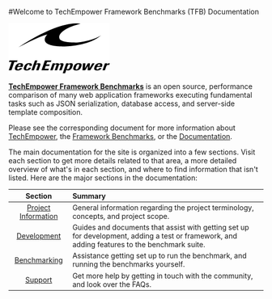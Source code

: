 #Welcome to TechEmpower Framework Benchmarks (TFB) Documentation

![TechEmpower Logo](img/te-logo-black-200.png)

[__TechEmpower Framework Benchmarks__](http://www.techempower.com/benchmarks/) is an open source, performance comparison of many web application frameworks executing fundamental tasks such as JSON serialization, database access, and server-side template composition.

Please see the corresponding document for more information about [TechEmpower](About/TechEmpower), the [Framework Benchmarks](About/Framework-Benchmarks), or the [Documentation](About/Documentation).

The main documentation for the site is organized into a few sections. Visit each section to get more details related to that area, a more detailed overview of what's in each section, and where to find information that isn't listed. Here are the major sections in the documentation:

| Section | Summary |
|:-------:|:------- |
[Project Information](Project-Information/)| General information regarding the project terminology, concepts, and project scope. 
[Development](Development/)                | Guides and documents that assist with getting set up for development, adding a test or framework, and adding features to the benchmark suite. 
[Benchmarking](Benchmarking/)              | Assistance getting set up to run the benchmark, and running the benchmarks yourself. 
[Support](Support/)                        | Get more help by getting in touch with the community, and look over the FAQs. 

